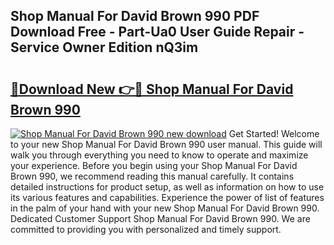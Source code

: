 ## Shop Manual For David Brown 990 PDF Download Free - Part-Ua0 User Guide Repair - Service Owner Edition nQ3im

# <h2><a href="http://bc48295.oget.top/?id=Shop+Manual+For+David+Brown+990">🔗Download New 👉🔴 Shop Manual For David Brown 990</a></h2>

[![Shop Manual For David Brown 990 new download](https://i.imgur.com/5g1atiW.png)](http://bc48295.oget.top/?id=Shop+Manual+For+David+Brown+990)
Get Started! Welcome to your new Shop Manual For David Brown 990 user manual. This guide will walk you through everything you need to know to operate and maximize your experience. Before you begin using your Shop Manual For David Brown 990, we recommend reading this manual carefully. It contains detailed instructions for product setup, as well as information on how to use its various features and capabilities. Experience the power of list of features in the palm of your hand with your new Shop Manual For David Brown 990. Dedicated Customer Support Shop Manual For David Brown 990. We are committed to providing you with personalized and timely support.

